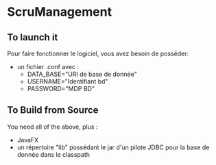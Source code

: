# ScruManagement

## To launch it
Pour faire fonctionner le logiciel, vous avez besoin de posséder:
 - un fichier .conf avec :
   - DATA_BASE="URI de base de donnée"
   - USERNAME="Identifiant bd"
   - PASSWORD="MDP BD"
 
 ## To Build from Source
 
 You need all of the above, plus :
 
 - JavaFX
 - un répertoire "lib" possédant le jar d'un pilote JDBC pour la base de donnée dans le classpath
